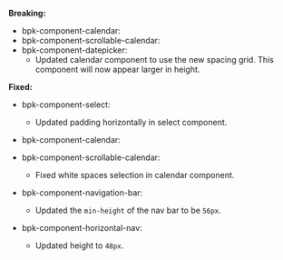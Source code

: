 
**Breaking:**

- bpk-component-calendar:
- bpk-component-scrollable-calendar:
- bpk-component-datepicker:
    - Updated calendar component to use the new spacing grid. This component will now appear larger in height.

**Fixed:**

- bpk-component-select:
  - Updated padding horizontally in select component.

- bpk-component-calendar:
- bpk-component-scrollable-calendar:
    - Fixed white spaces selection in calendar component.
- bpk-component-navigation-bar:
    - Updated the `min-height` of the nav bar to be `56px`.
- bpk-component-horizontal-nav:
    - Updated height to `48px`.
